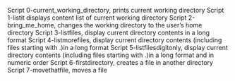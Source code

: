 Script 0-current_working_directory, prints current working directory
Script 1-listit displays content list of current working directory
Script 2-bring_me_home, changes the working directory to the user’s home directory
Script 3-listfiles, display current directory contents in a long format
Script 4-listmorefiles, display current directory contents (including files starting with .)in a long format
Script 5-listfilesdigitonly, display current directory contents (including files starting with .)in a long format and in numeric order
Script 6-firstdirectory, creates a file in another directory
Script 7-movethatfile, moves a file
